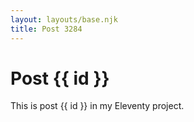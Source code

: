 ```yaml
---
layout: layouts/base.njk
title: Post 3284
---
```


# Post {{ id }}

This is post {{ id }} in my Eleventy project.
